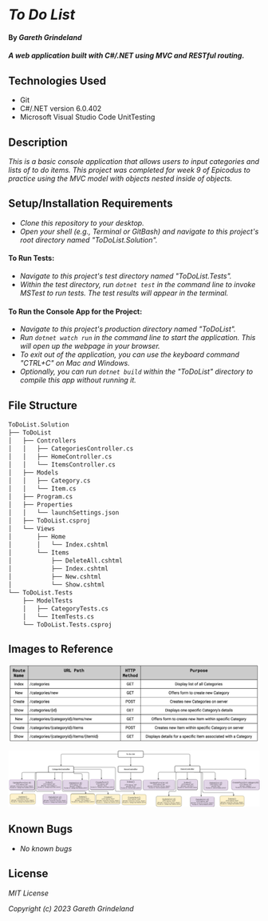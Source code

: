 # _To Do List_

#### By _**Gareth Grindeland**_

#### _A web application built with C#/.NET using MVC and RESTful routing._

## Technologies Used

* Git
* C#/.NET version 6.0.402
* Microsoft Visual Studio Code UnitTesting

## Description

_This is a basic console application that allows users to input categories and lists of to do items. This project was completed for week 9 of Epicodus to practice using the MVC model with objects nested inside of objects._

## Setup/Installation Requirements

* _Clone this repository to your desktop._
* _Open your shell (e.g., Terminal or GitBash) and navigate to this project's root directory named "ToDoList.Solution"._
#### To Run Tests:
* _Navigate to this project's test directory named "ToDoList.Tests"._
* _Within the test directory, run ```dotnet test``` in the command line to invoke MSTest to run tests. The test results will appear in the terminal._
#### To Run the Console App for the Project:
* _Navigate to this project's production directory named "ToDoList"._
* _Run ```dotnet watch run``` in the command line to start the application. This will open up the webpage in your browser._
* _To exit out of the application, you can use the keyboard command "CTRL+C" on Mac and Windows._
* _Optionally, you can run ```dotnet build``` within the "ToDoList" directory to compile this app without running it._

## File Structure
```
ToDoList.Solution
├── ToDoList
│   ├── Controllers
│   │   ├── CategoriesController.cs
│   │   ├── HomeController.cs
│   │   └── ItemsController.cs
│   ├── Models
│   │   ├── Category.cs
│   │   └── Item.cs
│   ├── Program.cs
│   ├── Properties
│   │   └── launchSettings.json
│   ├── ToDoList.csproj
│   └── Views
│       ├── Home
│       │   └── Index.cshtml
│       └── Items
│           ├── DeleteAll.cshtml
│           ├── Index.cshtml
│           ├── New.cshtml
│           └── Show.cshtml
└── ToDoList.Tests
    ├── ModelTests
    │   ├── CategoryTests.cs
    │   └── ItemTests.cs
    └── ToDoList.Tests.csproj
```
## Images to Reference
![objects-within-objects-RESTnaming](Img/objects-within-objects.jpg)

![Controller-Actions](Img/ToDoListActions.png)

## Known Bugs

* _No known bugs_

## License

_MIT License_

_Copyright (c) 2023 Gareth Grindeland_